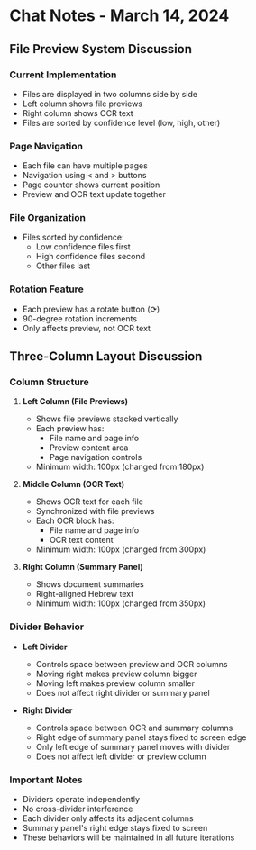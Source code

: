 # Chat Notes - March 14, 2024

## File Preview System Discussion

### Current Implementation
- Files are displayed in two columns side by side
- Left column shows file previews
- Right column shows OCR text
- Files are sorted by confidence level (low, high, other)

### Page Navigation
- Each file can have multiple pages
- Navigation using < and > buttons
- Page counter shows current position
- Preview and OCR text update together

### File Organization
- Files sorted by confidence:
  * Low confidence files first
  * High confidence files second
  * Other files last

### Rotation Feature
- Each preview has a rotate button (⟳)
- 90-degree rotation increments
- Only affects preview, not OCR text

## Three-Column Layout Discussion

### Column Structure
1. **Left Column (File Previews)**
   - Shows file previews stacked vertically
   - Each preview has:
     * File name and page info
     * Preview content area
     * Page navigation controls
   - Minimum width: 100px (changed from 180px)

2. **Middle Column (OCR Text)**
   - Shows OCR text for each file
   - Synchronized with file previews
   - Each OCR block has:
     * File name and page info
     * OCR text content
   - Minimum width: 100px (changed from 300px)

3. **Right Column (Summary Panel)**
   - Shows document summaries
   - Right-aligned Hebrew text
   - Minimum width: 100px (changed from 350px)

### Divider Behavior
- **Left Divider**
  * Controls space between preview and OCR columns
  * Moving right makes preview column bigger
  * Moving left makes preview column smaller
  * Does not affect right divider or summary panel

- **Right Divider**
  * Controls space between OCR and summary columns
  * Right edge of summary panel stays fixed to screen edge
  * Only left edge of summary panel moves with divider
  * Does not affect left divider or preview column

### Important Notes
- Dividers operate independently
- No cross-divider interference
- Each divider only affects its adjacent columns
- Summary panel's right edge stays fixed to screen
- These behaviors will be maintained in all future iterations 